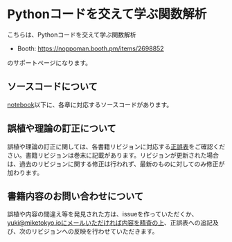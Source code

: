 # Pythonコードを交えて学ぶ関数解析

こちらは、Pythonコードを交えて学ぶ関数解析

* Booth: https://noppoman.booth.pm/items/2698852

のサポートページになります。

## ソースコードについて

[notebook](https://github.com/noppoMan/learning-functional-analysis-with-python/tree/master/notebook)以下に、各章に対応するソースコードがあります。

## 誤植や理論の訂正について

誤植や理論の訂正に関しては、各書籍リビジョンに対応する[正誤表](https://github.com/noppoMan/learning-functional-analysis-with-python/tree/master/typographical-error)をご確認ください。書籍リビジョンは巻末に記載があります。リビジョンが更新された場合は、過去のリビジョンに関する修正は行われず、最新のものに対してのみ修正が加わります。


## 書籍内容のお問い合わせについて

誤植や内容の間違え等を発見された方は、issueを作っていただくか、yuki@miketokyo.ioにメールいただければ内容を精査の上、正誤表への追記及び、次のリビジョンへの反映を行わせていただきます。
